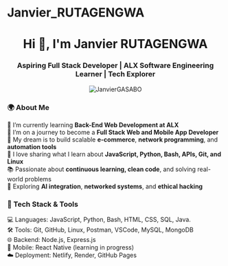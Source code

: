 # Janvier_RUTAGENGWA
<!-- GitHub Profile README: Janvier RUTAGENGWA -->

<h1 align="center">Hi 👋, I'm Janvier RUTAGENGWA</h1>
<h3 align="center">Aspiring Full Stack Developer | ALX Software Engineering Learner | Tech Explorer</h3>

<p align="center">
  <img src="https://komarev.com/ghpvc/?username=JanvierGASABO&label=Profile%20views&color=0e75b6&style=flat" alt="JanvierGASABO" />
</p>

### 🌍 About Me

🔭 I’m currently learning **Back-End Web Development at ALX**  
🌱 I’m on a journey to become a **Full Stack Web and Mobile App Developer**  
🎯 My dream is to build scalable **e-commerce**, **network programming**, and **automation tools**  
💬 I love sharing what I learn about **JavaScript, Python, Bash, APIs, Git, and Linux**  
📚 Passionate about **continuous learning, clean code**, and solving real-world problems  
🧠 Exploring **AI integration**, **networked systems**, and **ethical hacking**

### 🚀 Tech Stack & Tools

💻 Languages: JavaScript, Python, Bash, HTML, CSS, SQL, Java.  
🛠️ Tools: Git, GitHub, Linux, Postman, VSCode, MySQL, MongoDB  
🌐 Backend: Node.js, Express.js  
📱 Mobile: React Native (learning in progress)  
☁️ Deployment: Netlify, Render, GitHub Pages  
